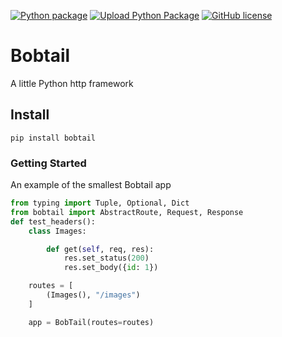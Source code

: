 [![Python package](https://github.com/joegasewicz/bobtail/actions/workflows/python-package.yml/badge.svg)](https://github.com/joegasewicz/bobtail/actions/workflows/python-package.yml)
[![Upload Python Package](https://github.com/joegasewicz/bobtail/actions/workflows/python-publish.yml/badge.svg)](https://github.com/joegasewicz/bobtail/actions/workflows/python-publish.yml)
[![GitHub license](https://img.shields.io/github/license/joegasewicz/bobtail)](https://github.com/joegasewicz/bobtail/blob/master/LICENSE.md)

[//]: # (![PyPI - Python Version]&#40;https://img.shields.io/pypi/pyversions/bobtail&#41;)

# Bobtail
A little Python http framework


## Install
```
pip install bobtail
```

### Getting Started
An example of the smallest Bobtail app
```python
from typing import Tuple, Optional, Dict
from bobtail import AbstractRoute, Request, Response
def test_headers():
    class Images:

        def get(self, req, res):
            res.set_status(200)
            res.set_body({id: 1})

    routes = [
        (Images(), "/images")
    ]

    app = BobTail(routes=routes)

```
